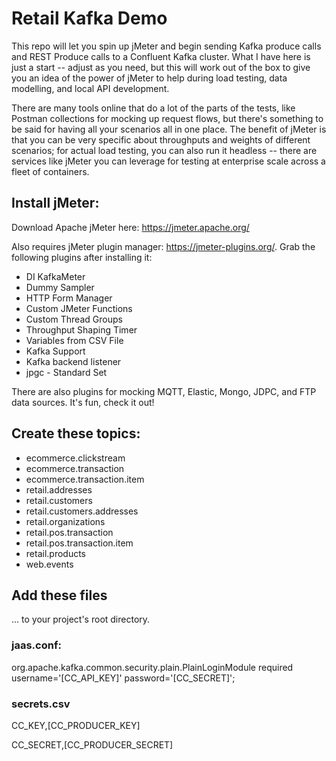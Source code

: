 # Retail Kafka Demo

This repo will let you spin up jMeter and begin sending Kafka produce calls and REST Produce calls to a Confluent Kafka cluster. What I have here is just a start -- adjust as you need, but this will work out of the box to give you an idea of the power of jMeter to help during load testing, data modelling, and local API development.

There are many tools online that do a lot of the parts of the tests, like Postman collections for mocking up request flows, but there's something to be said for having all your scenarios all in one place. The benefit of jMeter is that you can be very specific about throughputs and weights of different scenarios; for actual load testing, you can also run it headless -- there are services like jMeter you can leverage for testing at enterprise scale across a fleet of containers.

## Install jMeter:

Download Apache jMeter here: https://jmeter.apache.org/

Also requires jMeter plugin manager: https://jmeter-plugins.org/. Grab the following plugins after installing it:
* DI KafkaMeter
* Dummy Sampler
* HTTP Form Manager
* Custom JMeter Functions
* Custom Thread Groups
* Throughput Shaping Timer
* Variables from CSV File
* Kafka Support
* Kafka backend listener
* jpgc - Standard Set

There are also plugins for mocking MQTT, Elastic, Mongo, JDPC, and FTP data sources. It's fun, check it out!

## Create these topics:
* ecommerce.clickstream
* ecommerce.transaction
* ecommerce.transaction.item
* retail.addresses
* retail.customers
* retail.customers.addresses
* retail.organizations
* retail.pos.transaction
* retail.pos.transaction.item
* retail.products
* web.events

## Add these files

... to your project's root directory.

### jaas.conf:
org.apache.kafka.common.security.plain.PlainLoginModule required username='[CC_API_KEY]' password='[CC_SECRET]';

### secrets.csv
CC_KEY,[CC_PRODUCER_KEY]

CC_SECRET,[CC_PRODUCER_SECRET]
